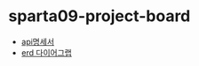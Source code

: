 # sparta09-project-board
* [api명세서](https://docs.google.com/spreadsheets/d/1ZDD5eHbfIcoQri37fmk7OmVPeSwSEOyQMG-CVfNH20Q/edit?gid=564540372#gid=564540372)
* [erd 다이어그랩](https://github.com/yuni02/sparta09-project-board/blob/feature/%239-db/document/sparta-board-erd.svg)
